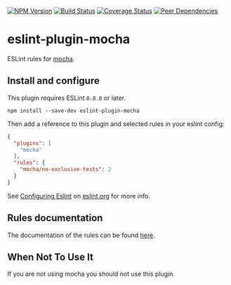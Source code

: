 [![NPM Version](https://img.shields.io/npm/v/eslint-plugin-mocha.svg?style=flat)](https://www.npmjs.org/package/eslint-plugin-mocha)
[![Build Status](https://img.shields.io/travis/lo1tuma/eslint-plugin-mocha.svg?style=flat)](https://travis-ci.org/lo1tuma/eslint-plugin-mocha)
[![Coverage Status](https://img.shields.io/coveralls/lo1tuma/eslint-plugin-mocha.svg?style=flat)](https://coveralls.io/r/lo1tuma/eslint-plugin-mocha)
[![Peer Dependencies](http://img.shields.io/david/peer/lo1tuma/eslint-plugin-mocha.svg?style=flat)](https://david-dm.org/lo1tuma/eslint-plugin-mocha#info=peerDependencies&view=table)

# eslint-plugin-mocha

ESLint rules for [mocha](http://mochajs.org/).

## Install and configure

This plugin requires ESLint `0.8.0` or later.

`npm install --save-dev eslint-plugin-mocha`

Then add a reference to this plugin and selected rules in your eslint config:

```json
{
  "plugins": [
    "mocha"
  ],
  "rules": {
    "mocha/no-exclusive-tests": 2
  }
}
```
See [Configuring Eslint](http://eslint.org/docs/user-guide/configuring) on [eslint.org](http://eslint.org) for more info.

## Rules documentation

The documentation of the rules can be found [here](docs/rules).

## When Not To Use It

If you are not using mocha you should not use this plugin.
